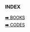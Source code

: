 
### INDEX

<a href="https://github.com/hjjae2/Anything/tree/main/BOOKS" style="color:black">:arrow_right: BOOKS</a><br>
<a href="https://github.com/hjjae2/Anything/tree/main/CODES" style="color:black">:arrow_right: CODES</a>